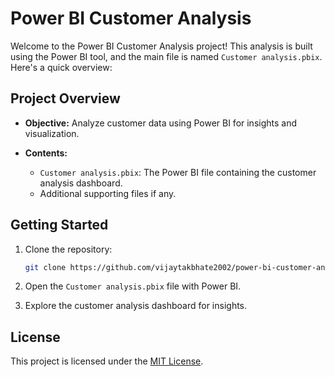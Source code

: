 # Power BI Customer Analysis

Welcome to the Power BI Customer Analysis project! This analysis is built using the Power BI tool, and the main file is named `Customer analysis.pbix`. Here's a quick overview:

## Project Overview

- **Objective:** Analyze customer data using Power BI for insights and visualization.

- **Contents:**
  - `Customer analysis.pbix`: The Power BI file containing the customer analysis dashboard.
  - Additional supporting files if any.

## Getting Started

1. Clone the repository:

   ```bash
   git clone https://github.com/vijaytakbhate2002/power-bi-customer-analysis.git
   ```

2. Open the `Customer analysis.pbix` file with Power BI.

3. Explore the customer analysis dashboard for insights.

## License

This project is licensed under the [MIT License](LICENSE).
